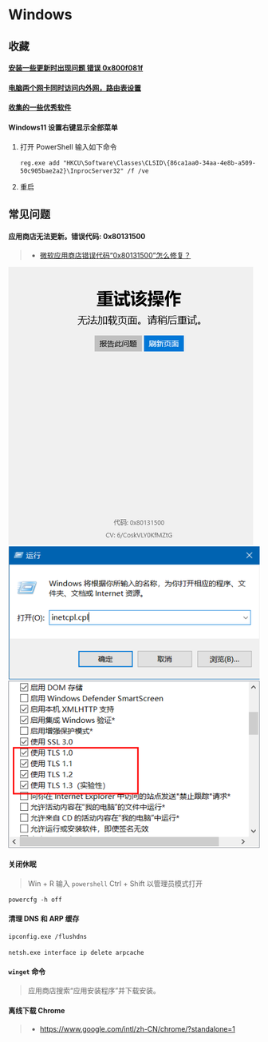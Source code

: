 # Windows

## 收藏

#### [安装一些更新时出现问题 错误 0x800f081f](https://answers.microsoft.com/zh-hans/windows/forum/all/%E5%AE%89%E8%A3%85%E4%B8%80%E4%BA%9B%E6%9B%B4/0992128a-91a7-4eb1-97e5-b5b509a4527b?auth=1)

#### [电脑两个网卡同时访问内外网，路由表设置](https://blog.csdn.net/iamdereck/article/details/82778599)

#### [收集的一些优秀软件](https://ld246.com/article/1590298847904)

#### Windows11 设置右键显示全部菜单

1. 打开 PowerShell 输入如下命令

   ```shell
   reg.exe add "HKCU\Software\Classes\CLSID\{86ca1aa0-34aa-4e8b-a509-50c905bae2a2}\InprocServer32" /f /ve
   ```

2. 重启

## 常见问题

#### 应用商店无法更新。错误代码: 0x80131500

> - [微软应用商店错误代码“0x80131500”怎么修复？](https://blog.csdn.net/q1246192888/article/details/122412728)

![](__image__/080a7786019f13e961a5a98ee7d60b98.png)
![](__image__/ae26681fd8334de5b5e0c5e88e7f0f81.png)
![](__image__/80f202e542aa4f72b27d001350bb365d.png)

#### 关闭休眠

> Win + R 输入 `powershell` Ctrl + Shift 以管理员模式打开

```shell
powercfg -h off
```

#### 清理 DNS 和 ARP 缓存

```shell
ipconfig.exe /flushdns

netsh.exe interface ip delete arpcache
```

#### `winget` 命令

> 应用商店搜索“应用安装程序”并下载安装。

#### 离线下载 Chrome

> - https://www.google.com/intl/zh-CN/chrome/?standalone=1
